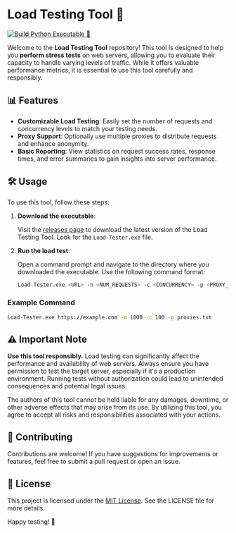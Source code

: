 # Load Testing Tool 🚀

[![Build Python Executable 🚀](https://github.com/pyyupsk/Load-Tester/actions/workflows/build.yml/badge.svg?branch=main)](https://github.com/pyyupsk/Load-Tester/actions/workflows/build.yml)

Welcome to the **Load Testing Tool** repository! This tool is designed to help you **perform stress tests** on web servers, allowing you to evaluate their capacity to handle varying levels of traffic. While it offers valuable performance metrics, it is essential to use this tool carefully and responsibly.

## 📊 Features

- **Customizable Load Testing**: Easily set the number of requests and concurrency levels to match your testing needs.
- **Proxy Support**: Optionally use multiple proxies to distribute requests and enhance anonymity.
- **Basic Reporting**: View statistics on request success rates, response times, and error summaries to gain insights into server performance.

## 🛠️ Usage

To use this tool, follow these steps:

1. **Download the executable**:

   Visit the [releases page](https://github.com/pyyupsk/Load-Tester/releases) to download the latest version of the Load Testing Tool. Look for the `Load-Tester.exe` file.

2. **Run the load test**:

   Open a command prompt and navigate to the directory where you downloaded the executable. Use the following command format:

   ```bash
   Load-Tester.exe <URL> -n <NUM_REQUESTS> -c <CONCURRENCY> -p <PROXY_FILE>
   ```

### Example Command

```bash
Load-Tester.exe https://example.com -n 1000 -c 100 -p proxies.txt
```

## ⚠️ Important Note

**Use this tool responsibly.** Load testing can significantly affect the performance and availability of web servers. Always ensure you have permission to test the target server, especially if it's a production environment. Running tests without authorization could lead to unintended consequences and potential legal issues.

The authors of this tool cannot be held liable for any damages, downtime, or other adverse effects that may arise from its use. By utilizing this tool, you agree to accept all risks and responsibilities associated with your actions.

## 🤝 Contributing

Contributions are welcome! If you have suggestions for improvements or features, feel free to submit a pull request or open an issue.

## 📝 License

This project is licensed under the [MIT License](LICENSE). See the LICENSE file for more details.

Happy testing! 🎉
